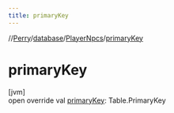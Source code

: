 ```yaml
---
title: primaryKey
---
```

//[Perry](../../../index.html)/[database](../index.html)/[PlayerNpcs](index.html)/[primaryKey](primary-key.html)



# primaryKey



[jvm]\
open override val [primaryKey](primary-key.html): Table.PrimaryKey




